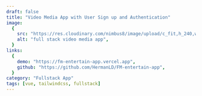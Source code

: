 ```yaml
---
draft: false
title: "Video Media App with User Sign up and Authentication"
image:
  {
    src: "https://res.cloudinary.com/nimbus8/image/upload/c_fit,h_240,w_480/v1665557294/entertainment_app_40b6ee5722.png",
    alt: "full stack video media app",
  }
links:
  {
    demo: "https://fm-entertain-app.vercel.app",
    github: "https://github.com/HermanLD/FM-entertain-app",
  }
category: "Fullstack App"
tags: [vue, tailwindcss, fullstack]
---
```

